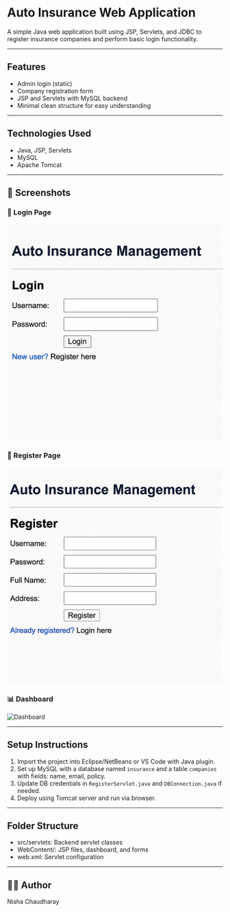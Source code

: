 
# Auto Insurance Web Application

A simple Java web application built using JSP, Servlets, and JDBC to register insurance companies and perform basic login functionality.

---

## Features
- Admin login (static)
- Company registration form
- JSP and Servlets with MySQL backend
- Minimal clean structure for easy understanding

---

## Technologies Used
- Java, JSP, Servlets
- MySQL
- Apache Tomcat

---

  ## 📸 Screenshots

### 🔐 Login Page
![Login](https://github.com/Nisha0502/auto-insurance-system/blob/main/Login%20Page.png?raw=true)

### 📝 Register Page
![Register](https://github.com/Nisha0502/auto-insurance-system/blob/main/Register%20Page.png?raw=true)

### 📊 Dashboard
![Dashboard](screenshots/dashboard.png)

---

## Setup Instructions
1. Import the project into Eclipse/NetBeans or VS Code with Java plugin.
2. Set up MySQL with a database named `insurance` and a table `companies` with fields: name, email, policy.
3. Update DB credentials in `RegisterServlet.java` and `DBConnection.java` if needed.
4. Deploy using Tomcat server and run via browser.

---

## Folder Structure
- src/servlets: Backend servlet classes
- WebContent/: JSP files, dashboard, and forms
- web.xml: Servlet configuration

---

  ## 👩‍💻 Author
Nisha Chaudharay

